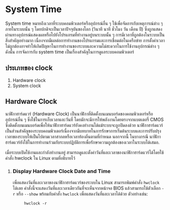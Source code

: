 # System Time

System time หมายถึงเวลาที่ระบบคอมพิวเตอร์หรืออุปกรณ์อื่น ๆ ใช้เพื่อจัดการกับเหตุการณ์ต่าง ๆ ภายในระบบนั้น ๆ โดยปกติจะเป็นเวลาปัจจุบันของโลก (วินาที นาที ชั่วโมง วัน เดือน ปี) ซึ่งถูกแสดงผ่านทางอุปกรณ์แสดงผลหรือไปยังโปรแกรมที่ทำงานอยู่บนระบบนั้น ๆ การมีเวลาที่ถูกต้องในระบบเป็นสิ่งสำคัญอย่างมาก เนื่องจากมีผลต่อการทำงานของโปรแกรมและการเชื่อมต่อในเครือข่าย การตั้งค่าเวลาไม่ถูกต้องอาจทำให้เกิดปัญหาในการทำงานของระบบและความไม่สะดวกในการใช้งานอุปกรณ์ต่าง ๆ ดังนั้น การจัดการกับ system time เป็นเรื่องสำคัญในการดูแลระบบคอมพิวเตอร์


## ประเภทของ clock

1. Hardware clock
2. System clock

## Hardware Clock

นาฬิกาฮาร์ดแวร์ (Hardware Clock) เป็นนาฬิกาที่ติดตั้งบนเมนบอร์ดของคอมพิวเตอร์หรืออุปกรณ์อื่น ๆ ซึ่งใช้ในการเก็บเวลาและวันที่ โดยมักจะมีการให้พลังงานโดยตรงจากแบตเตอรี่ CMOS ซึ่งติดตั้งบนเมนบอร์ดเพื่อให้นาฬิกาฮาร์ดแวร์ยังคงทำงานได้แม้ระบบจะถูกปิดลงด้วย นาฬิกาฮาร์ดแวร์เป็นส่วนสำคัญของระบบคอมพิวเตอร์เนื่องจากมีบทบาทในการรักษาการเริ่มต้นระบบและการปรับปรุงเวลาของระบบให้เป็นไปตามเวลาสากลหรือเวลาท้องถิ่นตามที่กำหนด นอกจากนี้ ในบางกรณี นาฬิกาฮาร์ดแวร์ยังใช้ในการทำงานร่วมกับระบบปฏิบัติการเพื่อรักษาความถูกต้องของเวลาในระบบได้เสมอ.

เมื่อระบบเปิดใช้งานและกำลังทำงานอยู่ สามารถดูและตั้งค่าวันที่และเวลาของนาฬิกาฮาร์ดแวร์ได้โดยใช้คำสั่ง hwclock ใน Linux ตามที่อธิบายไว้

1. ### Display Hardware Clock Date and Time
	เพื่อแสดงวันที่และเวลาของนาฬิกาฮาร์ดแวร์ของระบบใน Linux สามารถพิมพ์คำสั่ง `hwclock` ได้เลย คำสั่งนี้จะแสดงวันที่และเวลาเดียวกันที่จะเห็นจากหน้าจอ BIOS แล้วสามารถใช้ตัวเลือก `-r` หรือ `--show` พร้อมกับคำสั่ง `hwclock` เพื่อแสดงวันที่และเวลาได้ด้วย ตัวอย่างเช่น:

    ```
		 hwclock -r
	```
